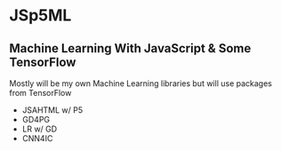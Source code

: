 # JSp5ML

## Machine Learning With JavaScript & Some TensorFlow

Mostly will be my own Machine Learning libraries but will use packages from TensorFlow

- JSAHTML w/ P5
- GD4PG
- LR w/ GD
- CNN4IC
